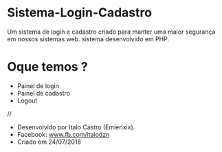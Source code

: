 # Sistema-Login-Cadastro
Um sistema de login e cadastro criado para manter uma maior segurança em nossos sistemas web.
sistema desenvolvido em PHP.

# Oque temos ?
* Painel de login
* Painel de cadastro
* Logout

//
* Desenvolvido por Italo Castro (Emierixix).
* Facebook: www.fb.com/italodzn
* Criado em 24/07/2018
